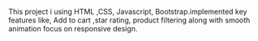 This project i using HTML ,CSS, Javascript, Bootstrap.implemented key features like, Add to cart ,star rating, product filtering along with smooth animation focus on responsive design. 
